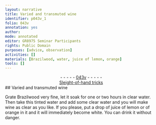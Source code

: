 ```yaml
---
layout: narrative
title: Varied and transmuted wine
identifier: p043v_1
folio: 043v
annotation: yes
author:
mode: annotated
editor: GR8975 Seminar Participants
rights: Public Domain
purposes: [advice, observation]
activities: []
materials: [Brazilwood, water, juice of lemon, orange]
tools: []
---
```


 <div class="folio" align="center">- - - - - <a href="http://gallica.bnf.fr/ark:/12148/btv1b10500001g/f92.image" target="_blank">043v</a> - - - - - </div>   <div class="annotation" align="center"><a href="https://docs.google.com/document/d/1g8zJFcK35VdDmYfw8bHrBRHvNiz35pRjAkri-hkfFTo/edit" target="_blank">Sleight-of-hand tricks</a> </div> 
## Varied and transmuted wine

 
Grate <span class="material">Brazilwood</span> very fine, let it soak for one or two hours in clear <span class="material">water</span>. Then take this tinted water and add some clear water and you will make wine as clear as you like. If you please, put a drop of <span class="material">juice of lemon</span> or of <span class="material">orange</span> in it and it will immediately become white. You can drink it without danger.
 